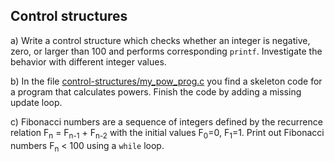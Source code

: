 ## Control structures

a) Write a control structure which checks whether an integer is negative, zero, or larger than 100 and performs corresponding `printf`. Investigate the behavior with different integer values.

b) In the file [control-structures/my_pow_prog.c](my_pow_prog.c) you find a skeleton code for a program that calculates powers. Finish the code by adding a missing update loop.

c) Fibonacci numbers are a sequence of integers defined by the recurrence 
relation 
 F<sub>n</sub> = F<sub>n-1</sub> + F<sub>n-2</sub>
with the initial values F<sub>0</sub>=0, F<sub>1</sub>=1. Print out Fibonacci numbers F<sub>n</sub> < 100 using a `while` loop.


